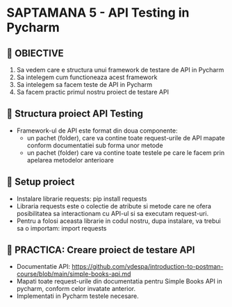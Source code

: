 # SAPTAMANA 5 - API Testing in Pycharm

##  📝 OBIECTIVE

1. Sa vedem care e structura unui framework de testare de API in Pycharm
2. Sa intelegem cum functioneaza acest framework
3. Sa intelegem sa facem teste de API in Pycharm
4. Sa facem practic primul nostru proiect de testare API

## 🔶 Structura proiect API Testing
- Framework-ul de API este format din doua componente:
  - un pachet (folder), care va contine toate request-urile de API
mapate conform documentatiei sub forma unor metode
  - un pachet (folder) care va contine toate testele pe care le facem prin apelarea
metodelor anterioare

## 🔶 Setup proiect
- Instalare librarie requests: pip install requests
- Libraria requests este o colectie de atribute si metode care
ne ofera posibilitatea sa interactionam cu API-ul si sa executam request-uri.
- Pentru a folosi aceasta librarie in codul nostru, dupa instalare,
va trebui sa o importam: import requests

## 🔶 PRACTICA: Creare proiect de testare API
- Documentatie API: https://github.com/vdespa/introduction-to-postman-course/blob/main/simple-books-api.md
- Mapati toate request-urile din documentatia pentru Simple Books API in pycharm,
conform celor invatate anterior.
- Implementati in Pycharm testele necesare.
